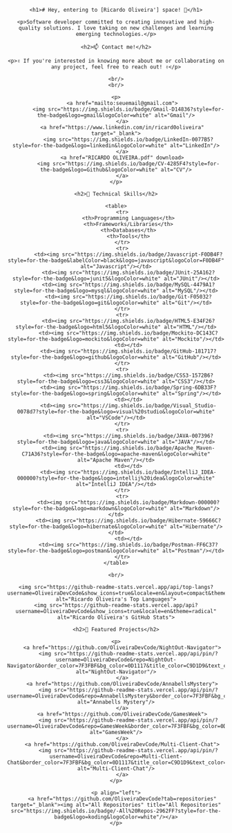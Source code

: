 <div align="center">

    <h1># Hey, entering to [Ricardo Oliveira'] space! 👋</h1>

    <p>Software developer committed to creating innovative and high-quality solutions. I love taking on new challenges and learning emerging technologies.</p>

    <h2>📫 Contact me!</h2>

    <p>✌️ If you're interested in knowing more about me or collaborating on any project, feel free to reach out! ✌️</p>

    <br/>
    <br/>

    <p>
        <a href="mailto:seuemail@gmail.com">
            <img src="https://img.shields.io/badge/Gmail-D14836?style=for-the-badge&logo=gmail&logoColor=white" alt="Gmail"/>
        </a>
        <a href="https://www.linkedin.com/in/ricard0oliveira" target="_blank">
            <img src="https://img.shields.io/badge/LinkedIn-0077B5?style=for-the-badge&logo=linkedin&logoColor=white" alt="LinkedIn"/>
        </a>
        <a href="RICARDO OLIVEIRA.pdf" download>
            <img src="https://img.shields.io/badge/CV-4285F4?style=for-the-badge&logo=Github&logoColor=white" alt="CV"/>
        </a>
    </p>

    <h2>🚀 Technical Skills</h2>

    <table>
        <tr>
            <th>Programming Languages</th>
            <th>Frameworks/Libraries</th>
            <th>Databases</th>
            <th>Tools</th>
        </tr>
        <tr>
            <td><img src="https://img.shields.io/badge/Javascript-F0DB4F?style=for-the-badge&labelColor=black&logo=javascript&logoColor=F0DB4F" alt="Javascript"/></td>
            <td><img src="https://img.shields.io/badge/JUnit-25A162?style=for-the-badge&logo=junit5&logoColor=white" alt="JUnit"/></td>
            <td><img src="https://img.shields.io/badge/MySQL-4479A1?style=for-the-badge&logo=mysql&logoColor=white" alt="MySQL"/></td>
            <td><img src="https://img.shields.io/badge/Git-F05032?style=for-the-badge&logo=git&logoColor=white" alt="Git"/></td>
        </tr>
        <tr>
            <td><img src="https://img.shields.io/badge/HTML5-E34F26?style=for-the-badge&logo=html5&logoColor=white" alt="HTML"/></td>
            <td><img src="https://img.shields.io/badge/Mockito-DC143C?style=for-the-badge&logo=mockito&logoColor=white" alt="Mockito"/></td>
            <td></td>
            <td><img src="https://img.shields.io/badge/GitHub-181717?style=for-the-badge&logo=github&logoColor=white" alt="GitHub"/></td>
        </tr>
        <tr>
            <td><img src="https://img.shields.io/badge/CSS3-1572B6?style=for-the-badge&logo=css3&logoColor=white" alt="CSS3"/></td>
            <td><img src="https://img.shields.io/badge/Spring-6DB33F?style=for-the-badge&logo=spring&logoColor=white" alt="Spring"/></td>
            <td></td>
            <td><img src="https://img.shields.io/badge/Visual_Studio-0078d7?style=for-the-badge&logo=visual%20studio&logoColor=white" alt="VSCode"/></td>
        </tr>
        <tr>
            <td><img src="https://img.shields.io/badge/JAVA-007396?style=for-the-badge&logo=java&logoColor=white" alt="JAVA"/></td>
            <td><img src="https://img.shields.io/badge/Apache_Maven-C71A36?style=for-the-badge&logo=apache-maven&logoColor=white" alt="Apache Maven"/></td>
            <td></td>
            <td><img src="https://img.shields.io/badge/IntelliJ_IDEA-000000?style=for-the-badge&logo=intellij%20idea&logoColor=white" alt="IntelliJ IDEA"/></td>
        </tr>
        <tr>
            <td><img src="https://img.shields.io/badge/Markdown-000000?style=for-the-badge&logo=markdown&logoColor=white" alt="Markdown"/></td>
            <td><img src="https://img.shields.io/badge/Hibernate-59666C?style=for-the-badge&logo=hibernate&logoColor=white" alt="Hibernate"/></td>
            <td></td>
            <td><img src="https://img.shields.io/badge/Postman-FF6C37?style=for-the-badge&logo=postman&logoColor=white" alt="Postman"/></td>
        </tr>
    </table>

    <br/>

    <img src="https://github-readme-stats.vercel.app/api/top-langs?username=OliveiraDevCode&show_icons=true&locale=en&layout=compact&theme=radical" alt="Ricardo Oliveira's Top Languages">
    <img src="https://github-readme-stats.vercel.app/api?username=OliveiraDevCode&show_icons=true&locale=en&theme=radical" alt="Ricardo Oliveira's GitHub Stats">

    <h2>🌱 Featured Projects</h2>

    <p>
        <a href="https://github.com/OliveiraDevCode/NightOut-Navigator">
            <img src="https://github-readme-stats.vercel.app/api/pin/?username=OliveiraDevCode&repo=NightOut-Navigator&border_color=7F3FBF&bg_color=0D1117&title_color=C9D1D9&text_color=8B949E&icon_color=7F3FBF" alt="NightOut-Navigator"/>
        </a>
        <a href="https://github.com/OliveiraDevCode/AnnabellsMystery">
            <img src="https://github-readme-stats.vercel.app/api/pin/?username=OliveiraDevCode&repo=AnnabellsMystery&border_color=7F3FBF&bg_color=0D1117&title_color=C9D1D9&text_color=8B949E&icon_color=7F3FBF" alt="Annabells Mystery"/>
        </a>
        <a href="https://github.com/OliveiraDevCode/GamesWeek">
            <img src="https://github-readme-stats.vercel.app/api/pin/?username=OliveiraDevCode&repo=GamesWeek&border_color=7F3FBF&bg_color=0D1117&title_color=C9D1D9&text_color=8B949E&icon_color=7F3FBF" alt="GamesWeek"/>
        </a>
        <a href="https://github.com/OliveiraDevCode/Multi-Client-Chat">
            <img src="https://github-readme-stats.vercel.app/api/pin/?username=OliveiraDevCode&repo=Multi-Client-Chat&border_color=7F3FBF&bg_color=0D1117&title_color=C9D1D9&text_color=8B949E&icon_color=7F3FBF" alt="Multi-Client-Chat"/>
        </a>
    </p>

    <p align="left">
        <a href="https://github.com/OliveiraDevCode?tab=repositories" target="_blank"><img alt="All Repositories" title="All Repositories" src="https://img.shields.io/badge/-All%20Repos-2962FF?style=for-the-badge&logo=koding&logoColor=white"/></a>
    </p>

</div>
